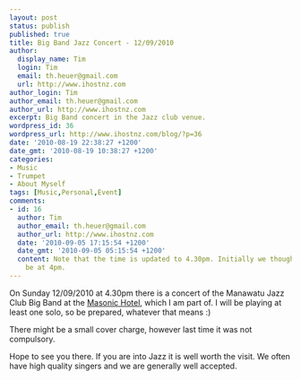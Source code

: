```yaml
---
layout: post
status: publish
published: true
title: Big Band Jazz Concert - 12/09/2010
author:
  display_name: Tim
  login: Tim
  email: th.heuer@gmail.com
  url: http://www.ihostnz.com
author_login: Tim
author_email: th.heuer@gmail.com
author_url: http://www.ihostnz.com
excerpt: Big Band concert in the Jazz club venue.
wordpress_id: 36
wordpress_url: http://www.ihostnz.com/blog/?p=36
date: '2010-08-19 22:38:27 +1200'
date_gmt: '2010-08-19 10:38:27 +1200'
categories:
- Music
- Trumpet
- About Myself
tags: [Music,Personal,Event]
comments:
- id: 16
  author: Tim
  author_email: th.heuer@gmail.com
  author_url: http://www.ihostnz.com
  date: '2010-09-05 17:15:54 +1200'
  date_gmt: '2010-09-05 05:15:54 +1200'
  content: Note that the time is updated to 4.30pm. Initially we thought it would
    be at 4pm.
---
```

<p>On Sunday 12/09/2010 at 4.30pm there is a concert of the Manawatu Jazz Club Big Band at the <a title="Directions" href="http://maps.google.co.nz/maps?f=q&amp;source=s_q&amp;hl=en&amp;geocode=&amp;q=Masonic+Hotel,+Manawatu-wanganui&amp;sll=-40.355746,175.61219&amp;sspn=0.062528,0.169086&amp;ie=UTF8&amp;hq=Masonic+Hotel,&amp;hnear=Manawatu-wanganui&amp;ll=-40.357909,175.607057&amp;spn=0.007407,0.021136&amp;t=h&amp;z=16&amp;iwloc=A" target="_blank">Masonic Hotel</a>, which I am part of. I will be playing at least one solo, so be prepared, whatever that means :)</p>
<p>There might be a small cover charge, however last time it was not compulsory.</p>
<p>Hope to see you there. If you are into Jazz it is well worth the visit. We often have high quality singers and we are generally well accepted.</p>

